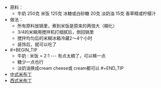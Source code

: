 - 原料：
	- 牛奶	250克
	  米饭	125克
	  冰糖或白砂糖	20克
	  淡奶油	15克
	  香草精或柠檬汁
- 做法：
	- 所有原料放锅里，煮到米饭是原来的两倍大（糊化）
	- 3/4的米糊用搅拌机打细腻后，倒回锅里
	- 搅拌均匀后的米糊冰箱冷藏2～4个小时
	- 装饰后，就可以吃了
- #+BEGIN_TIP
  * 牛奶	: 米饭	= 2:1  --- 有点太稠了，可以稀一点 
  * 糖少一点也行
  * 淡奶油换成cream cheese或 cream都可以
  #+END_TIP
- [中式米布丁](https://www.xiachufang.com/recipe/104313140/)
- [西式米布丁](https://www.allrecipes.com/recipe/27131/creamiest-rice-pudding/)